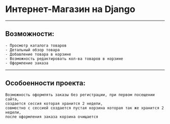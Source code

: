 # Интернет-Магазин на Django 

---

## Возможности: 
    - Просмотр каталога товаров
    - Детальный обзор товара
    - Добавление товара в корзине
    - Возможность редактировать кол-ва товаров в корзине
    - Оформление заказа

---

## Особоенности проекта: 

    Возможность оформлять заказы без регистрации, при первом посещении сайта,
    создается сессия которая хранится 2 недели,
    совместно с сессией создается пустая корзина которая так же хранится 2 недели,
    после оформления заказа корзина очищается
